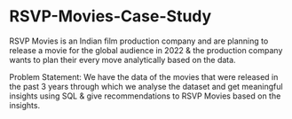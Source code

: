 # RSVP-Movies-Case-Study
RSVP Movies is an Indian film production company and are planning to release a movie for the global audience in 2022 &amp; the production company wants to plan their every move analytically based on the data.

Problem Statement:
We have the data of the movies that were released in the past 3 years through which we analyse the dataset and get meaningful insights using SQL & give recommendations to RSVP Movies based on the insights.

